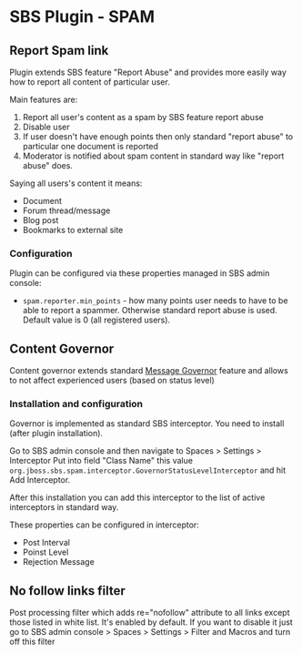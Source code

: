 SBS Plugin - SPAM
=================

Report Spam link
----------------
Plugin extends SBS feature "Report Abuse" and provides more easily way how to report all content of particular user.

Main features are:

1. Report all user's content as a spam by SBS feature report abuse
2. Disable user
3. If user doesn't have enough points then only standard "report abuse" to particular one document is reported
4. Moderator is notified about spam content in standard way like "report abuse" does.

Saying all users's content it means:

* Document
* Forum thread/message
* Blog post
* Bookmarks to external site


### Configuration ###
Plugin can be configured via these properties managed in SBS admin console:

* `spam.reporter.min_points` - how many points user needs to have to be able to report a spammer.
Otherwise standard report abuse is used. Default value is 0 (all registered users).


Content Governor
----------------
Content governor extends standard [Message Governor](http://docs.jivesoftware.com/jive_sbs/4.5/index.jsp?topic=/com.jivesoftware.help.sbs.online_4.5/admin/ConfiguringInterceptors.html)
feature and allows to not affect experienced users (based on status level)

### Installation and configuration ###
Governor is implemented as standard SBS interceptor. You need to install (after plugin installation).

Go to SBS admin console and then navigate to Spaces > Settings > Interceptor
Put into field "Class Name" this value `org.jboss.sbs.spam.interceptor.GovernorStatusLevelInterceptor` and hit Add Interceptor.

After this installation you can add this interceptor to the list of active interceptors in standard way.

These properties can be configured in interceptor:
* Post Interval
* Poinst Level
* Rejection Message

No follow links filter
----------------------
Post processing filter which adds re="nofollow" attribute to all links except those listed in white list.
It's enabled by default.
If you want to disable it just go to SBS admin console > Spaces > Settings > Filter and Macros and turn off this filter
